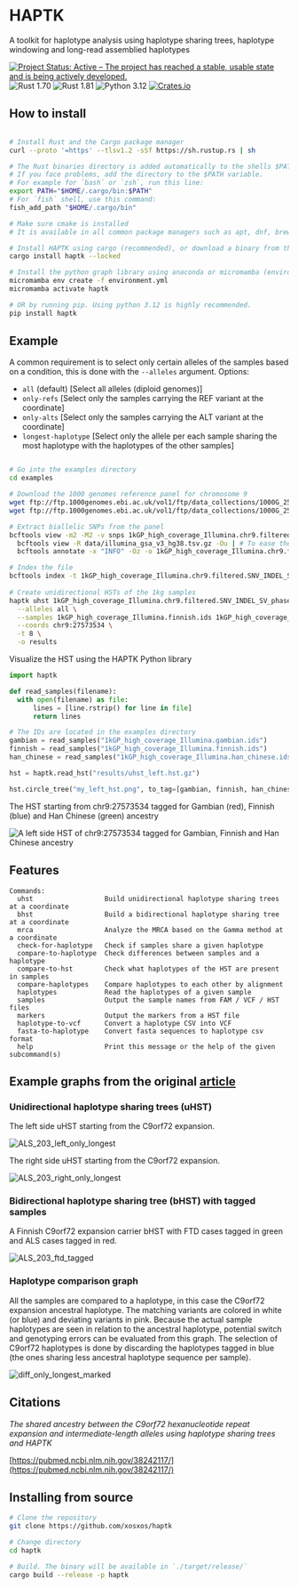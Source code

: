 # HAPTK

A toolkit for haplotype analysis using haplotype sharing trees, haplotype windowing and long-read assemblied haplotypes

[![Project Status: Active – The project has reached a stable, usable state and is being actively developed.](https://www.repostatus.org/badges/latest/active.svg)](https://www.repostatus.org/#active)
![Rust 1.70](https://img.shields.io/badge/rust-1.70-green.svg)
![Rust 1.81](https://img.shields.io/badge/rust-1.81-green.svg)
![Python 3.12](https://img.shields.io/badge/python-3.12-green.svg)
[![Crates.io](https://img.shields.io/crates/v/haptk.svg)](https://crates.io/crates/haptk)

## How to install
```bash

# Install Rust and the Cargo package manager
curl --proto '=https' --tlsv1.2 -sSf https://sh.rustup.rs | sh

# The Rust binaries directory is added automatically to the shells $PATH variable when it is restarted
# If you face problems, add the directory to the $PATH variable.
# For example for `bash` or `zsh`, run this line:
export PATH="$HOME/.cargo/bin:$PATH"
# For `fish` shell, use this command:
fish_add_path "$HOME/.cargo/bin"

# Make sure cmake is installed
# It is available in all common package managers such as apt, dnf, brew

# Install HAPTK using cargo (recommended), or download a binary from the releases page
cargo install haptk --locked

# Install the python graph library using anaconda or micromamba (environment.yml is located at the github root directory)
micromamba env create -f environment.yml
micromamba activate haptk

# OR by running pip. Using python 3.12 is highly recommended.
pip install haptk
```


## Example
A common requirement is to select only certain alleles of the samples based on a condition, this is done with the `--alleles` argument.
Options:
- `all` (default) [Select all alleles (diploid genomes)]
- `only-refs` [Select only the samples carrying the REF variant at the coordinate]
- `only-alts` [Select only the samples carrying the ALT variant at the coordinate]
- `longest-haplotype` [Select only the allele per each sample sharing the most haplotype with the haplotypes of the other samples]

```bash

# Go into the examples directory
cd examples

# Download the 1000 genomes reference panel for chromosome 9
wget ftp://ftp.1000genomes.ebi.ac.uk/vol1/ftp/data_collections/1000G_2504_high_coverage/working/20220422_3202_phased_SNV_INDEL_SV/1kGP_high_coverage_Illumina.chr9.filtered.SNV_INDEL_SV_phased_panel.vcf.gz
wget ftp://ftp.1000genomes.ebi.ac.uk/vol1/ftp/data_collections/1000G_2504_high_coverage/working/20220422_3202_phased_SNV_INDEL_SV/1kGP_high_coverage_Illumina.chr9.filtered.SNV_INDEL_SV_phased_panel.vcf.gz.tbi

# Extract biallelic SNPs from the panel
bcftools view -m2 -M2 -v snps 1kGP_high_coverage_Illumina.chr9.filtered.SNV_INDEL_SV_phased_panel.vcf.gz -Ou |
  bcftools view -R data/illumina_gsa_v3_hg38.tsv.gz -Ou | # To ease the computational load, you can select variants from an SNP array
  bcftools annotate -x "INFO" -Oz -o 1kGP_high_coverage_Illumina.chr9.filtered.SNV_INDEL_SV_phased_panel.biallelic.vcf.gz

# Index the file
bcftools index -t 1kGP_high_coverage_Illumina.chr9.filtered.SNV_INDEL_SV_phased_panel.biallelic.vcf.gz
 
# Create unidirectional HSTs of the 1kg samples
haptk uhst 1kGP_high_coverage_Illumina.chr9.filtered.SNV_INDEL_SV_phased_panel.biallelic.vcf.gz \
  --alleles all \
  --samples 1kGP_high_coverage_Illumina.finnish.ids 1kGP_high_coverage_Illumina.gambian.ids 1kGP_high_coverage_Illumina.han_chinese.ids \
  --coords chr9:27573534 \
  -t 8 \
  -o results

```

Visualize the HST using the HAPTK Python library
```python
import haptk

def read_samples(filename):
  with open(filename) as file:
      lines = [line.rstrip() for line in file]
      return lines

# The IDs are located in the examples directory
gambian = read_samples("1kGP_high_coverage_Illumina.gambian.ids")
finnish = read_samples("1kGP_high_coverage_Illumina.finnish.ids")
han_chinese = read_samples("1kGP_high_coverage_Illumina.han_chinese.ids")

hst = haptk.read_hst("results/uhst_left.hst.gz")

hst.circle_tree("my_left_hst.png", to_tag=[gambian, finnish, han_chinese], colors=["red", "blue", "green"])
```

The HST starting from chr9:27573534 tagged for Gambian (red), Finnish (blue) and Han Chinese (green) ancestry

![A left side HST of chr9:27573534 tagged for Gambian, Finnish and Han Chinese ancestry](./examples/example_left_hst.png)

## Features

```
Commands:
  uhst                  Build unidirectional haplotype sharing trees at a coordinate
  bhst                  Build a bidirectional haplotype sharing tree at a coordinate
  mrca                  Analyze the MRCA based on the Gamma method at a coordinate
  check-for-haplotype   Check if samples share a given haplotype
  compare-to-haplotype  Check differences between samples and a haplotype
  compare-to-hst        Check what haplotypes of the HST are present in samples
  compare-haplotypes    Compare haplotypes to each other by alignment
  haplotypes            Read the haplotypes of a given sample
  samples               Output the sample names from FAM / VCF / HST files
  markers               Output the markers from a HST file
  haplotype-to-vcf      Convert a haplotype CSV into VCF
  fasta-to-haplotype    Convert fasta sequences to haplotype csv format
  help                  Print this message or the help of the given subcommand(s)
```

## Example graphs from the original [article](https://www.biorxiv.org/content/10.1101/2023.07.28.550820v3)

### Unidirectional haplotype sharing trees (uHST)
The left side uHST starting from the C9orf72 expansion.

![ALS_203_left_only_longest](https://github.com/xosxos/haptk/assets/44613540/6be3bcfc-e7f7-432b-926b-006d07aa2498)

The right side uHST starting from the C9orf72 expansion.

![ALS_203_right_only_longest](https://github.com/xosxos/haptk/assets/44613540/b963bac7-1407-40ae-bb60-3afa7ec6f7f1)

### Bidirectional haplotype sharing tree (bHST) with tagged samples
A Finnish C9orf72 expansion carrier bHST with FTD cases tagged in green and ALS cases tagged in red.

![ALS_203_ftd_tagged](https://github.com/xosxos/haptk/assets/44613540/f1193d27-cd78-43b1-b217-f8150dd6c6dd)

### Haplotype comparison graph
All the samples are compared to a haplotype, in this case the C9orf72 expansion ancestral haplotype.
The matching variants are colored in white (or blue) and deviating variants in pink.
Because the actual sample haplotypes are seen in relation to the ancestral haplotype, potential switch and genotyping errors can be evaluated from this graph.
The selection of C9orf72 haplotypes is done by discarding the haplotypes tagged in blue (the ones sharing less ancestral haplotype sequence per sample).

![diff_only_longest_marked](https://github.com/xosxos/haptk/assets/44613540/f9a9b3b5-24b5-467f-9785-76ceba00754c)

## Citations
_The shared ancestry between the C9orf72 hexanucleotide repeat expansion and intermediate-length alleles using haplotype sharing trees and HAPTK_

[https://pubmed.ncbi.nlm.nih.gov/38242117/](https://pubmed.ncbi.nlm.nih.gov/38242117/)

## Installing from source
```bash
# Clone the repository
git clone https://github.com/xosxos/haptk

# Change directory 
cd haptk

# Build. The binary will be available in `./target/release/` 
cargo build --release -p haptk

```
